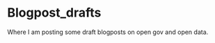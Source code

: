 Blogpost_drafts
===============

Where I am posting some draft blogposts on open gov and open data.
